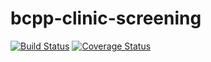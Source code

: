 # bcpp-clinic-screening
[![Build Status](https://travis-ci.org/botswana-harvard/bcpp-clinic-screening.svg?branch=develop)](https://travis-ci.org/botswana-harvard/bcpp-clinic-screening) [![Coverage Status](https://coveralls.io/repos/github/botswana-harvard/bcpp-clinic-screening/badge.svg?branch=develop)](https://coveralls.io/github/botswana-harvard/bcpp-clinic-screening?branch=develop)